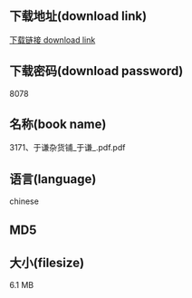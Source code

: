 ## 下载地址(download link)
[下载链接 download link](https://tutu365.netlify.app/?s=3171%E3%80%81%E4%BA%8E%E8%B0%A6%E6%9D%82%E8%B4%A7%E9%93%BA_%E4%BA%8E%E8%B0%A6_.pdf)

## 下载密码(download password)
8078

## 名称(book name)
3171、于谦杂货铺_于谦_.pdf.pdf

## 语言(language)
chinese

## MD5


## 大小(filesize)
6.1 MB
